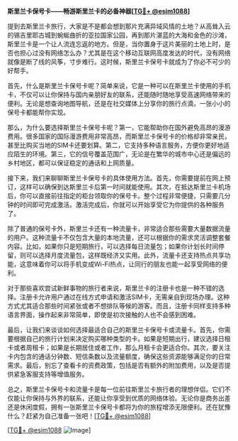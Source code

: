 **斯里兰卡保号卡——畅游斯里兰卡的必备神器[[TG💪+ @esim1088](https://t.me/s/esim1088)]**

提到去斯里兰卡旅行，大家是不是都会想到那片充满异域风情的土地？从高耸入云的锡吉里耶古城到蜿蜒曲折的亚拉国家公园，再到那片湛蓝的大海和金色的沙滩，斯里兰卡是一个让人流连忘返的地方。但是，当你置身于这片美丽的土地上时，是否也担心过没有网络怎么办？尤其是在这个移动互联网高度发达的时代，没有网络就像是断了线的风筝，寸步难行。这时候，斯里兰卡保号卡就成为了你必不可少的好帮手。

首先，什么是斯里兰卡保号卡呢？简单来说，它是一种可以在斯里兰卡使用的手机卡，不仅可以让你保持与国内亲朋好友的联系，还能随时随地享受高速网络带来的便利。无论是想查询地图导航，还是在社交媒体上分享你的旅行点滴，一张小小的保号卡都能帮你实现。

那么，为什么要选择斯里兰卡保号卡呢？第一，它能帮助你在国外避免高昂的漫游费用。很多国家的国际漫游费用非常高昂，而斯里兰卡保号卡的价格却非常亲民，甚至比购买当地的SIM卡还要划算。第二，它支持多种语言服务，方便你更好地适应陌生的环境。第三，它的信号覆盖范围广，无论是在繁华的城市中心还是偏远的乡村地区，都可以保证稳定的通话和上网质量。

接下来，我们来聊聊斯里兰卡保号卡的具体使用方法。首先，你需要提前在网上预订，这样可以确保到达斯里兰卡后第一时间就能使用。其次，在抵达斯里兰卡机场后，你可以直接前往指定的柜台领取你的保号卡。整个过程非常便捷，只需要几分钟的时间即可完成激活。激活完成后，你就可以开始享受它为你提供的各种服务了。

除了普通的保号卡外，斯里兰卡还有一种流量卡，非常适合那些需要大量数据流量的用户。这种流量卡不仅包含大量的本地流量，还可以根据你的需求灵活调整套餐内容。比如，如果你只是短期旅行，可以选择每日流量包；如果你计划长时间停留，则可以选择月度流量包，这样既经济又实用。此外，流量卡还支持热点共享功能，这意味着你可以将手机变成Wi-Fi热点，让同行的朋友也能一起享受网络的便利。

对于那些喜欢尝试新鲜事物的旅行者来说，斯里兰卡的注册卡也是一种不错的选择。注册卡允许用户通过在线方式申请和激活SIM卡，无需亲自到现场办理。这种方式尤其适合那些时间紧张或者不想排队等候的游客。而且，注册卡同样支持多种语言界面，操作起来非常简单，即使是初次接触的人也不会感到困难。

最后，让我们来谈谈如何选择最适合自己的斯里兰卡保号卡或流量卡。首先，你需要根据自己的旅行计划来决定购买哪种类型的卡。如果是短期出行，建议选择日租卡或者周租卡；如果是长期居住或者工作，那么月租卡会更适合你。其次，要关注卡内包含的通话分钟数、短信条数以及流量额度，确保这些资源能够满足你的日常需求。最后，别忘了查看卡的资费政策，包括是否有额外的附加费用，以及是否提供紧急客服支持等增值服务。

总之，斯里兰卡保号卡和流量卡是每一位前往斯里兰卡旅行者的理想伴侣。它们不仅能让你保持与外界的联系，还能让你享受到优质的网络体验。无论你是商务出差还是休闲度假，拥有一张斯里兰卡保号卡都将为你的旅程增添无限便利。还在犹豫什么？赶紧为自己准备一张吧！[[TG💪+ @esim1088](https://t.me/s/esim1088)]

[[TG💪+ @esim1088](https://t.me/s/esim1088) ![Image](https://i.postimg.cc/4NQfJmqS/Snipaste-2025-05-13-00-14-12.png)]
